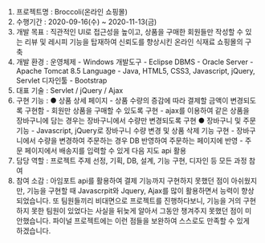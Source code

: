 1. 프로젝트명 : Broccoli(온라인 쇼핑몰)
2. 수행기간   : 2020-09-16(수) ~ 2020-11-13(금)
3. 개발 목표  : 직관적인 UI로 접근성을 높이고, 상품을 구매한 회원들만 작성할 수 있는 리뷰 및 레시피 기능을 탑재하여 
                신뢰도를 향상시킨 온라인 식재료 쇼핑몰의 구축
4. 개발 환경  : 운영체제 - Windows
                개발도구 - Eclipse
                DBMS	   - Oracle
                Server	 - Apache Tomcat 8.5
                Language - Java, HTML5, CSS3, Javascript, jQuery, Servlet
                디자인툴 - Bootstrap
5. 대표 기술  : Servlet / jQuery / Ajax
6. 구현 기능  : ●	상품 상세 페이지
                  -	상품 수량의 증감에 따라 결제할 금액이 변경되도록 구현함
                  -	회원만 상품을 구매할 수 있도록 구현
                  -	ajax를 이용하여 같은 상품을 장바구니에 담는 경우는 장바구니에서 수량만 변경되도록 구현
                ● 장바구니 및 주문 기능
                  -	Javascript, jQuery로 장바구니 수량 변경 및 상품 삭제 기능 구현
                  -	장바구니에서 수량을 변경하여 주문하는 경우 DB 반영하여 주문하는 페이지에 반영
                  -	주문 페이지에서 배송지를 입력할 수 있게 다음 지도 api 활용
7. 담당 역할  : 프로젝트 주제 선정, 기획, DB, 설계, 기능 구현, 디자인 등 모든 과정 참여
8. 참여 소감  : 아임포트 api를 활용하여 결제 기능까지 구현하지 못했던 점이 아쉬웠지만, 
                기능을 구현할 때 Javascrpit와 Jquery, Ajax를 많이 활용하면서 능력이 향상되었습니다. 
                또 팀원들끼리 비대면으로 프로젝트를 진행하다보니, 기능을 거의 구현하지 못한 팀원이 있었다는 사실을 뒤늦게 알아서 
                그동안 챙겨주지 못했던 점이 미안했습니다. 
                파이널 프로젝트에는 이런 점들을 보완하여 스스로도 만족할 수 있게 하겠습니다.
